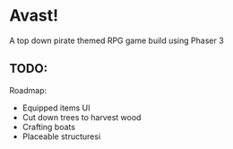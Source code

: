 # Avast!

A top down pirate themed RPG game build using Phaser 3

## TODO:

Roadmap:

- Equipped items UI
- Cut down trees to harvest wood
- Crafting boats
- Placeable structuresi
